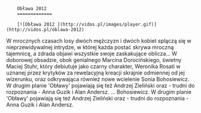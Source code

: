 
        Obława 2012 
        =============
        
        [![Obława 2012 ](http://vidos.pl/images/player.gif)](http://vidos.pl/oblawa-2012)
        
        
 W mrocznych czasach losy dwóch mężczyzn i dwóch kobiet splączą się w nieprzewidywalnej intrydze, w której każda postać skrywa mroczną tajemnicę, a zdrada objawi wszystkie swoje zaskakujące oblicza... W doborowej obsadzie, obok genialnego Marcina Dorocińskiego, świetny Maciej Stuhr, który debiutuje jako czarny charakter, Weronika Rosati w uznanej przez krytyków za rewelacyjną kreacji skrajnie odmiennej od jej wizerunku, oraz odkrywająca również nowe wcielenie Sonia Bohosiewicz. W drugim planie 'Obławy' pojawiają się też Andrzej Zieliński oraz - trudni do rozpoznania - Anna Guzik i Alan Andersz.   ... Bohosiewicz. W drugim planie 'Obławy' pojawiają się też Andrzej Zieliński oraz - trudni do rozpoznania - Anna Guzik i Alan Andersz.
    